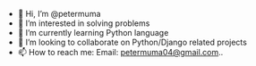 - 👋 Hi, I’m @petermuma
- 👀 I’m interested in solving problems
- 🌱 I’m currently learning Python language
- 💞️ I’m looking to collaborate on Python/Django related projects
- 📫 How to reach me: Email: petermuma04@gmail.com..

<!---
petermuma/petermuma is a ✨ special ✨ repository because its `README.md` (this file) appears on your GitHub profile.
You can click the Preview link to take a look at your changes.
--->
